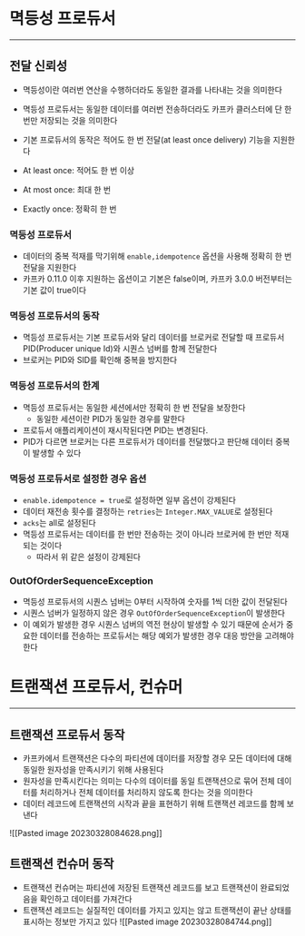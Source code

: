 # 멱등성 프로듀서
---
## 전달 신뢰성
- 멱등성이란 여러번 연산을 수행하더라도 동일한 결과를 나타내는 것을 의미한다
- 멱등성 프로듀서는 동일한 데이터를 여러번 전송하더라도 카프카 클러스터에 단 한 번만 저장되는 것을 의미한다
- 기본 프로듀서의 동작은 적어도 한 번 전달(at least once delivery) 기능을 지원한다

- At least once: 적어도 한 번 이상
- At most once: 최대 한 번
- Exactly once: 정확히 한 번

### 멱등성 프로듀서
- 데이터의 중복 적재를 막기위해 `enable,idempotence` 옵션을 사용해 정확히 한 번 전달을 지원한다
- 카프카 0.11.0 이후 지원하는 옵션이고 기본은 false이며, 카프카 3.0.0 버전부터는 기본 값이 true이다

### 멱등성 프로듀서의 동작
- 멱등성 프로듀서는 기본 프로듀서와 달리 데이터를 브로커로 전달할 때 프로듀서 PID(Producer unique Id)와 시퀀스 넘버를 함께 전달한다
- 브로커는 PID와 SID를 확인해 중복을 방지한다

### 멱등성 프로듀서의 한계
- 멱등성 프로듀서는 동일한 세션에서만 정확히 한 번 전달을 보장한다
	- 동일한 세션이란 PID가 동일한 경우를 말한다
- 프로듀서 애플리케이션이 재시작된다면 PID는 변경된다.
- PID가 다르면 브로커는 다른 프로듀서가 데이터를 전달했다고 판단해 데이터 중복이 발생할 수 있다

### 멱등성 프로듀서로 설정한 경우 옵션
- `enable.idempotence = true`로 설정하면 일부 옵션이 강제된다
- 데이터 재전송 횟수를 결정하는 `retries`는 `Integer.MAX_VALUE`로 설정된다
- `acks`는 all로 설정된다
- 멱등성 프로듀서는 데이터를 한 번만 전송하는 것이 아니라 브로커에 한 번만 적재되는 것이다
	- 따라서 위 같은 설정이 강제된다

### OutOfOrderSequenceException
- 멱등성 프로듀서의 시퀀스 넘버는 0부터 시작하여 숫자를 1씩 더한 값이 전달된다
- 시퀀스 넘버가 일정하지 않은 경우 `OutOfOrderSequenceException`이 발생한다
- 이 예외가 발생한 경우 시퀀스 넘버의 역전 현상이 발생할 수 있기 때문에 순서가 중요한 데이터를 전송하는 프로듀서는 해당 예외가 발생한 경우 대응 방안을 고려해야 한다


# 트랜잭션 프로듀서, 컨슈머
---
## 트랜잭션 프로듀서 동작
- 카프카에서 트랜잭션은 다수의 파티션에 데이터를 저장할 경우 모든 데이터에 대해 동일한 원자성을 만족시키기 위해 사용된다
- 원자성을 만족시킨다는 의미는 다수의 데이터를 동일 트랜잭션으로 묶어 전체 데이터를 처리하거나 전체 데이터를 처리하지 않도록 한다는 것을 의미한다
- 데이터 레코드에 트랜잭션의 시작과 끝을 표현하기 위해 트랜잭션 레코드를 함께 보낸다

![[Pasted image 20230328084628.png]]

## 트랜잭션 컨슈머 동작
- 트랜잭션 컨슈머는 파티션에 저장된 트랜잭션 레코드를 보고 트랜잭션이 완료되었음을 확인하고 데이터를 가져간다
- 트랜잭션 레코드는 실질적인 데이터를 가지고 있지는 않고 트랜잭션이 끝난 상태를 표시하는 정보만 가지고 있다
![[Pasted image 20230328084744.png]]
